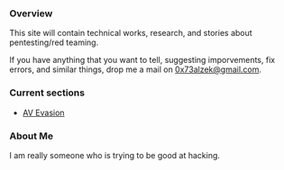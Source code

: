 
### Overview

This site will contain technical works, research, and stories about pentesting/red teaming.

If you have anything that you want to tell, suggesting imporvements, fix errors, and similar things, drop me a mail on 0x73alzek@gmail.com.

### Current sections

<!-- 
* [Web Exploitation](https://0x73alzek.github.io/Advanced-Web-Hacking/)
* [Red Teaming](https://0x73alzek.github.io/RedTeaming/)
* [Miscellaneous](https://0x73alzek.github.io/Misc/)
-->

* [AV Evasion](https://0x73alzek.github.io/Evasion/)

### About Me

I am really someone who is trying to be good at hacking.



